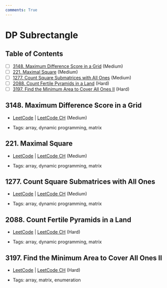 ```yaml
---
comments: True
---
```


# DP Subrectangle

## Table of Contents

- [ ] [3148. Maximum Difference Score in a Grid](https://leetcode.cn/problems/maximum-difference-score-in-a-grid/) (Medium)
- [ ] [221. Maximal Square](https://leetcode.cn/problems/maximal-square/) (Medium)
- [ ] [1277. Count Square Submatrices with All Ones](https://leetcode.cn/problems/count-square-submatrices-with-all-ones/) (Medium)
- [ ] [2088. Count Fertile Pyramids in a Land](https://leetcode.cn/problems/count-fertile-pyramids-in-a-land/) (Hard)
- [ ] [3197. Find the Minimum Area to Cover All Ones II](https://leetcode.cn/problems/find-the-minimum-area-to-cover-all-ones-ii/) (Hard)

## 3148. Maximum Difference Score in a Grid

-   [LeetCode](https://leetcode.com/problems/maximum-difference-score-in-a-grid/) | [LeetCode CH](https://leetcode.cn/problems/maximum-difference-score-in-a-grid/) (Medium)

-   Tags: array, dynamic programming, matrix
## 221. Maximal Square

-   [LeetCode](https://leetcode.com/problems/maximal-square/) | [LeetCode CH](https://leetcode.cn/problems/maximal-square/) (Medium)

-   Tags: array, dynamic programming, matrix
## 1277. Count Square Submatrices with All Ones

-   [LeetCode](https://leetcode.com/problems/count-square-submatrices-with-all-ones/) | [LeetCode CH](https://leetcode.cn/problems/count-square-submatrices-with-all-ones/) (Medium)

-   Tags: array, dynamic programming, matrix
## 2088. Count Fertile Pyramids in a Land

-   [LeetCode](https://leetcode.com/problems/count-fertile-pyramids-in-a-land/) | [LeetCode CH](https://leetcode.cn/problems/count-fertile-pyramids-in-a-land/) (Hard)

-   Tags: array, dynamic programming, matrix
## 3197. Find the Minimum Area to Cover All Ones II

-   [LeetCode](https://leetcode.com/problems/find-the-minimum-area-to-cover-all-ones-ii/) | [LeetCode CH](https://leetcode.cn/problems/find-the-minimum-area-to-cover-all-ones-ii/) (Hard)

-   Tags: array, matrix, enumeration
